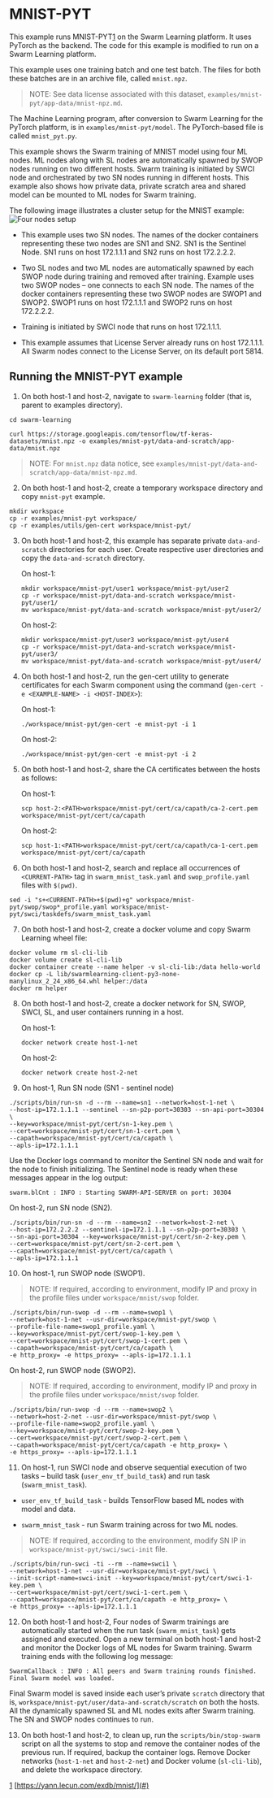 # <a name="GUID-41298B6F-BF19-4873-A5AE-1DA0E1CFB358"/> MNIST-PYT

This example runs MNIST-PYT[1](#) on the Swarm Learning platform. It uses PyTorch as the backend. The code for this example is modified to run on a Swarm Learning platform.

This example uses one training batch and one test batch. The files for both these batches are in an archive file, called `mnist.npz`.

<blockquote>
    
NOTE: See data license associated with this dataset, <code>examples/mnist-pyt/app-data/mnist-npz.md</code>.

</blockquote>

The Machine Learning program, after conversion to Swarm Learning for the PyTorch platform, is in `examples/mnist-pyt/model`. The PyTorch-based file is called `mnist_pyt.py`.

This example shows the Swarm training of MNIST model using four ML nodes. ML nodes along with SL nodes are automatically spawned by SWOP nodes running on two different hosts. Swarm training is initiated by SWCI node and orchestrated by two SN nodes running in different hosts. This example also shows how private data, private scratch area and shared model can be mounted to ML nodes for Swarm training.

The following image illustrates a cluster setup for the MNIST example:![Four nodes setup](/docs/User/GUID-BE2185B8-5C3B-4BD3-91FF-9ABC77D0720C-high.png)

-   This example uses two SN nodes. The names of the docker containers representing these two nodes are SN1 and SN2. SN1 is the Sentinel Node. SN1 runs on host 172.1.1.1 and SN2 runs on host 172.2.2.2.

-   Two SL nodes and two ML nodes are automatically spawned by each SWOP node during training and removed after training. Example uses two SWOP nodes – one connects to each SN node. The names of the docker containers representing these two SWOP nodes are SWOP1 and SWOP2. SWOP1 runs on host 172.1.1.1 and SWOP2 runs on host 172.2.2.2.

-   Training is initiated by SWCI node that runs on host 172.1.1.1.

-   This example assumes that License Server already runs on host 172.1.1.1. All Swarm nodes connect to the License Server, on its default port 5814.


## <a name="SECTION_G1M_4RZ_LSB"/> Running the MNIST-PYT example

1.  On both host-1 and host-2, navigate to `swarm-learning` folder (that is, parent to examples directory).

```
cd swarm-learning
```

```<a name="CODEBLOCK_R41_BZX_CTB"/> 
curl https://storage.googleapis.com/tensorflow/tf-keras-datasets/mnist.npz -o examples/mnist-pyt/data-and-scratch/app-data/mnist.npz
```

<blockquote>
    
NOTE: For `mnist.npz` data notice, see <code>examples/mnist-pyt/data-and-scratch/app-data/mnist-npz.md</code>.

</blockquote>

2.  On both host-1 and host-2, create a temporary workspace directory and copy `mnist-pyt` example.

```
mkdir workspace
cp -r examples/mnist-pyt workspace/
cp -r examples/utils/gen-cert workspace/mnist-pyt/
```

3.  On both host-1 and host-2, this example has separate private `data-and-scratch` directories for each user. Create respective user directories and copy the `data-and-scratch` directory.

    On host-1:

    ```
    mkdir workspace/mnist-pyt/user1 workspace/mnist-pyt/user2
    cp -r workspace/mnist-pyt/data-and-scratch workspace/mnist-pyt/user1/
    mv workspace/mnist-pyt/data-and-scratch workspace/mnist-pyt/user2/
    ```

    On host-2:

    ```
    mkdir workspace/mnist-pyt/user3 workspace/mnist-pyt/user4
    cp -r workspace/mnist-pyt/data-and-scratch workspace/mnist-pyt/user3/
    mv workspace/mnist-pyt/data-and-scratch workspace/mnist-pyt/user4/
    ```

4.  On both host-1 and host-2, run the gen-cert utility to generate certificates for each Swarm component using the command (`gen-cert -e <EXAMPLE-NAME> -i <HOST-INDEX>`):

    On host-1:

    ```
    ./workspace/mnist-pyt/gen-cert -e mnist-pyt -i 1
    ```

    On host-2:

    ```
    ./workspace/mnist-pyt/gen-cert -e mnist-pyt -i 2
    ```

5.  On both host-1 and host-2, share the CA certificates between the hosts as follows:

    On host-1:

    ```
    scp host-2:<PATH>workspace/mnist-pyt/cert/ca/capath/ca-2-cert.pem workspace/mnist-pyt/cert/ca/capath
    ```

    On host-2:

    ```
    scp host-1:<PATH>workspace/mnist-pyt/cert/ca/capath/ca-1-cert.pem workspace/mnist-pyt/cert/ca/capath
    ```

6.  On both host-1 and host-2, search and replace all occurrences of `<CURRENT-PATH>` tag in `swarm_mnist_task.yaml` and `swop_profile.yaml` files with `$(pwd)`.

```
sed -i "s+<CURRENT-PATH>+$(pwd)+g" workspace/mnist-pyt/swop/swop*_profile.yaml workspace/mnist-pyt/swci/taskdefs/swarm_mnist_task.yaml

```

7.  On both host-1 and host-2, create a docker volume and copy Swarm Learning wheel file:

```
docker volume rm sl-cli-lib
docker volume create sl-cli-lib
docker container create --name helper -v sl-cli-lib:/data hello-world
docker cp -L lib/swarmlearning-client-py3-none-manylinux_2_24_x86_64.whl helper:/data
docker rm helper
```

8.  On both host-1 and host-2, create a docker network for SN, SWOP, SWCI, SL, and user containers running in a host.

    On host-1:

    ```
    docker network create host-1-net
    ```

    On host-2:

    ```
    docker network create host-2-net
    ```

9.  On host-1, Run SN node (SN1 - sentinel node)

```
./scripts/bin/run-sn -d --rm --name=sn1 --network=host-1-net \
--host-ip=172.1.1.1 --sentinel --sn-p2p-port=30303 --sn-api-port=30304 \
--key=workspace/mnist-pyt/cert/sn-1-key.pem \
--cert=workspace/mnist-pyt/cert/sn-1-cert.pem \
--capath=workspace/mnist-pyt/cert/ca/capath \
--apls-ip=172.1.1.1
```

   Use the Docker logs command to monitor the Sentinel SN node and wait for the node to finish initializing. The Sentinel node is ready when these messages appear in the log output:

```
swarm.blCnt : INFO : Starting SWARM-API-SERVER on port: 30304
```

   On host-2, run SN node (SN2).

```
./scripts/bin/run-sn -d --rm --name=sn2 --network=host-2-net \
--host-ip=172.2.2.2 --sentinel-ip=172.1.1.1 --sn-p2p-port=30303 \
--sn-api-port=30304 --key=workspace/mnist-pyt/cert/sn-2-key.pem \
--cert=workspace/mnist-pyt/cert/sn-2-cert.pem \
--capath=workspace/mnist-pyt/cert/ca/capath \
--apls-ip=172.1.1.1
```

10. On host-1, run SWOP node \(SWOP1\).

<blockquote>
    
NOTE: If required, according to environment, modify IP and proxy in the profile files under <code>workspace/mnist/swop</code> folder.

</blockquote>

```
./scripts/bin/run-swop -d --rm --name=swop1 \
--network=host-1-net --usr-dir=workspace/mnist-pyt/swop \
--profile-file-name=swop1_profile.yaml \
--key=workspace/mnist-pyt/cert/swop-1-key.pem \
--cert=workspace/mnist-pyt/cert/swop-1-cert.pem \
--capath=workspace/mnist-pyt/cert/ca/capath \
-e http_proxy= -e https_proxy= --apls-ip=172.1.1.1
```

   On host-2, run SWOP node (SWOP2).

<blockquote>
    NOTE: If required, according to environment, modify IP and proxy in the profile files under <code>workspace/mnist/swop</code> folder.
</blockquote>

```
./scripts/bin/run-swop -d --rm --name=swop2 \
--network=host-2-net --usr-dir=workspace/mnist-pyt/swop \
--profile-file-name=swop2_profile.yaml \
--key=workspace/mnist-pyt/cert/swop-2-key.pem \
--cert=workspace/mnist-pyt/cert/swop-2-cert.pem \
--capath=workspace/mnist-pyt/cert/ca/capath -e http_proxy= \
-e https_proxy= --apls-ip=172.1.1.1
```

11. On host-1, run SWCI node and observe sequential execution of two tasks – build task (`user_env_tf_build_task`) and run task (`swarm_mnist_task`).

-   `user_env_tf_build_task` - builds TensorFlow based ML nodes with model and data.

-   `swarm_mnist_task` - run Swarm training across for two ML nodes.

<blockquote>
   NOTE: If required, according to the environment, modify SN IP in <code>workspace/mnist-pyt/swci/swci-init</code> file.
</blockquote>

```
./scripts/bin/run-swci -ti --rm --name=swci1 \
--network=host-1-net --usr-dir=workspace/mnist-pyt/swci \
--init-script-name=swci-init --key=workspace/mnist-pyt/cert/swci-1-key.pem \
--cert=workspace/mnist-pyt/cert/swci-1-cert.pem \
--capath=workspace/mnist-pyt/cert/ca/capath -e http_proxy= \
-e https_proxy= --apls-ip=172.1.1.1
```

12. On both host-1 and host-2, Four nodes of Swarm trainings are automatically started when the run task (`swarm_mnist_task`) gets assigned and executed. Open a new terminal on both host-1 and host-2 and monitor the Docker logs of ML nodes for Swarm training. Swarm training ends with the following log message:

```
SwarmCallback : INFO : All peers and Swarm training rounds finished. Final Swarm model was loaded.
```

   Final Swarm model is saved inside each user’s private `scratch` directory that is, `workspace/mnist-pyt/user/data-and-scratch/scratch` on both the hosts. All the dynamically spawned SL and ML nodes exits after Swarm training. The SN and SWOP nodes continues to run.

13. On both host-1 and host-2, to clean up, run the `scripts/bin/stop-swarm` script on all the systems to stop and remove the container nodes of the previous run. If required, backup the container logs. Remove Docker networks (`host-1-net` and `host-2-net`) and Docker volume (`sl-cli-lib`), and delete the workspace directory.

     


[1](#) [https://yann.lecun.com/exdb/mnist/](#)

 

